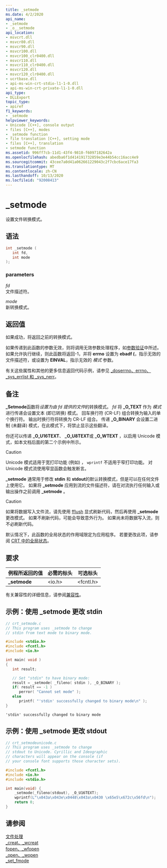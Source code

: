 ```yaml
---
title: _setmode
ms.date: 4/2/2020
api_name:
- _setmode
- _o__setmode
api_location:
- msvcrt.dll
- msvcr80.dll
- msvcr90.dll
- msvcr100.dll
- msvcr100_clr0400.dll
- msvcr110.dll
- msvcr110_clr0400.dll
- msvcr120.dll
- msvcr120_clr0400.dll
- ucrtbase.dll
- api-ms-win-crt-stdio-l1-1-0.dll
- api-ms-win-crt-private-l1-1-0.dll
api_type:
- DLLExport
topic_type:
- apiref
f1_keywords:
- _setmode
helpviewer_keywords:
- Unicode [C++], console output
- files [C++], modes
- _setmode function
- file translation [C++], setting mode
- files [C++], translation
- setmode function
ms.assetid: 996ff7cb-11d1-43f4-9810-f6097182642a
ms.openlocfilehash: abedba6f1d414191732859e3e44b54cc16acc4e9
ms.sourcegitcommit: 43cee7a0d41a062661229043c2f7cbc6ace17fa3
ms.translationtype: MT
ms.contentlocale: zh-CN
ms.lasthandoff: 10/13/2020
ms.locfileid: "92008413"
---
```

# <a name="_setmode"></a>_setmode

设置文件转换模式。

## <a name="syntax"></a>语法

```C
int _setmode (
   int fd,
   int mode
);
```

### <a name="parameters"></a>parameters

*fd*<br/>
文件描述符。

*mode*<br/>
新转换模式。

## <a name="return-value"></a>返回值

如果成功，将返回之前的转换模式。

如果传递到此函数的参数无效，则将调用无效参数处理程序，如[参数验证](../../c-runtime-library/parameter-validation.md)中所述。 如果允许执行继续，则此函数将返回-1，并将 **errno** 设置为 **ebadf (**，指示无效的文件描述符，或设置为 **EINVAL**，指示无效的 *模式* 参数。

有关这些属性和其他的更多信息返回代码示例，请参见 [_doserrno、errno、_sys_errlist 和 _sys_nerr](../../c-runtime-library/errno-doserrno-sys-errlist-and-sys-nerr.md)。

## <a name="remarks"></a>备注

**_Setmode**函数将*设置为由 fd 提供的文件*的转换模式。 *fd* 将 **_O_TEXT** 作为 *模式* 进行传递会设置文本 (即已转换) 模式。 回车换行符 (CR-LF) 组合转换为输入的单个换行符。 输出时换行符将转换为 CR-LF 组合。 传递 **_O_BINARY** 会设置二进制 (未翻译) 模式，在此模式下，将禁止显示这些翻译。

你还可以传递 **_O_U16TEXT**、 **_O_U8TEXT**或 **_O_WTEXT** ，以启用 Unicode 模式，如本文档后面的第二个示例中所示。

> [!CAUTION]
> Unicode 模式适用于宽打印功能 (例如) ， `wprintf` 不适用于窄打印功能。 对 Unicode 模式流使用窄显函数会触发断言。

**_setmode** 通常用于修改 **stdin** 和 **stdout**的默认转换模式，但是可以在任何文件上使用它。 如果将 **_setmode** 应用到流的文件描述符，请在对流执行任何输入或输出操作之前调用 **_setmode** 。

> [!CAUTION]
> 如果将数据写入文件流，请先使用 [fflush](fflush.md) 显式刷新代码，然后再使用 **_setmode** 更改模式。 如果不刷新代码，可能会导致意外行为。 如果尚未将数据写入流，则不必刷新代码。

默认情况下，此函数的全局状态的作用域限定为应用程序。 若要更改此项，请参阅 [CRT 中的全局状态](../global-state.md)。

## <a name="requirements"></a>要求

|例程所返回的值|必需的标头|可选标头|
|-------------|---------------------|----------------------|
|**_setmode**|\<io.h>|\<fcntl.h>|

有关兼容性的详细信息，请参阅[兼容性](../../c-runtime-library/compatibility.md)。

## <a name="example-use-_setmode-to-change-stdin"></a>示例：使用 _setmode 更改 stdin

```C
// crt_setmode.c
// This program uses _setmode to change
// stdin from text mode to binary mode.

#include <stdio.h>
#include <fcntl.h>
#include <io.h>

int main( void )
{
   int result;

   // Set "stdin" to have binary mode:
   result = _setmode( _fileno( stdin ), _O_BINARY );
   if( result == -1 )
      perror( "Cannot set mode" );
   else
      printf( "'stdin' successfully changed to binary mode\n" );
}
```

```Output
'stdin' successfully changed to binary mode
```

## <a name="example-use-_setmode-to-change-stdout"></a>示例：使用 _setmode 更改 stdout

```C
// crt_setmodeunicode.c
// This program uses _setmode to change
// stdout to Unicode. Cyrillic and Ideographic
// characters will appear on the console (if
// your console font supports those character sets).

#include <fcntl.h>
#include <io.h>
#include <stdio.h>

int main(void) {
    _setmode(_fileno(stdout), _O_U16TEXT);
    wprintf(L"\x043a\x043e\x0448\x043a\x0430 \x65e5\x672c\x56fd\n");
    return 0;
}
```

## <a name="see-also"></a>请参阅

[文件处理](../../c-runtime-library/file-handling.md)<br/>
[_creat、_wcreat](creat-wcreat.md)<br/>
[fopen、_wfopen](fopen-wfopen.md)<br/>
[_open、_wopen](open-wopen.md)<br/>
[_set_fmode](set-fmode.md)<br/>
